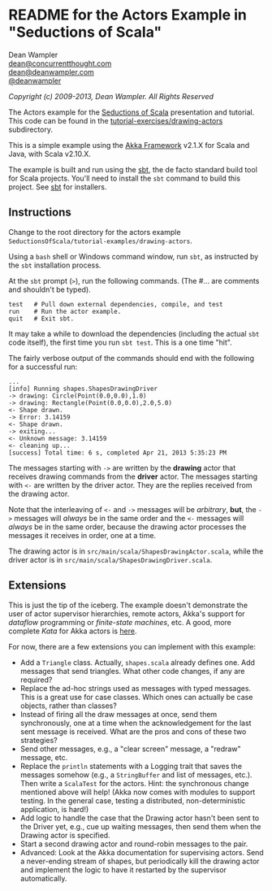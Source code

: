 # README for the Actors Example in "Seductions of Scala"

Dean Wampler<br/>
[dean@concurrentthought.com](mailto:dean@concurrentthought.com)<br/>
[dean@deanwampler.com](mailto:dean@deanwampler.com)<br/>
[@deanwampler](https://twitter.com/deanwampler)

*Copyright (c) 2009-2013, Dean Wampler. All Rights Reserved*

The Actors example for the [Seductions of Scala](https://github.com/deanwampler/Presentations/tree/master/SeductionsOfScala) presentation and tutorial. This code can be found in the [tutorial-exercises/drawing-actors](https://github.com/deanwampler/Presentations/tree/master/SeductionsOfScala/tutorial-exercises/drawing-actors) subdirectory.

This is a simple example using the [Akka Framework](http://akka.io) v2.1.X for Scala and Java, with Scala v2.10.X.

The example is built and run using the [sbt](http://www.scala-sbt.org/), the de facto standard build tool for Scala projects. You'll need to install the `sbt` command to build this project. See [sbt](http://www.scala-sbt.org/) for installers. 

## Instructions

Change to the root directory for the actors example `SeductionsOfScala/tutorial-examples/drawing-actors`. 

Using a `bash` shell or Windows command window, run `sbt`, as instructed by the `sbt` installation process.

At the `sbt` prompt (`>`), run the following commands. (The #... are comments and shouldn't be typed).

    test   # Pull down external dependencies, compile, and test
    run    # Run the actor example.
    quit   # Exit sbt.

It may take a while to download the dependencies (including the actual `sbt` code itself), the first time you run `sbt test`. This is a one time "hit".

The fairly verbose output of the commands should end with the following for a successful run:

    ...
    [info] Running shapes.ShapesDrawingDriver
    -> drawing: Circle(Point(0.0,0.0),1.0)
    -> drawing: Rectangle(Point(0.0,0.0),2.0,5.0)
    <- Shape drawn.
    -> Error: 3.14159
    <- Shape drawn.
    -> exiting...
    <- Unknown message: 3.14159
    <- cleaning up...
    [success] Total time: 6 s, completed Apr 21, 2013 5:35:23 PM

The messages starting with `->` are written by the **drawing** actor that receives drawing commands from the **driver** actor. The messages starting with `<-` are written by the driver actor. They are the replies received from the drawing actor.

Note that the interleaving of `<-` and `->` messages will be *arbitrary*, **but**, the `->` messages will *always* be in the same order and the `<-` messages will *always* be in the same order, because the drawing actor processes the messages it receives in order, one at a time.

The drawing actor is in `src/main/scala/ShapesDrawingActor.scala`, while the driver actor is in `src/main/scala/ShapesDrawingDriver.scala`.

## Extensions

This is just the tip of the iceberg. The example doesn't demonstrate the user of actor supervisor hierarchies, remote actors, Akka's support for *dataflow* programming or *finite-state machines*, etc. A good, more complete *Kata* for Akka actors is [here](https://github.com/henrikengstrom/akka-meetup-sthlm).

For now, there are a few extensions you can implement with this example:

* Add a `Triangle` class. Actually, `shapes.scala` already defines one. Add messages that send triangles. What other code changes, if any are required?
* Replace the ad-hoc strings used as messages with typed messages. This is a great use for case classes. Which ones can actually be case objects, rather than classes?
* Instead of firing all the draw messages at once, send them synchronously, one at a time when the acknowledgement for the last sent message is received. What are the pros and cons of these two strategies? 
* Send other messages, e.g., a "clear screen" message, a "redraw" message, etc.
* Replace the `println` statements with a Logging trait that saves the messages somehow (e.g., a `StringBuffer` and list of messages, etc.). Then write a `ScalaTest` for the actors. Hint: the synchronous change mentioned above will help! (Akka now comes with modules to support testing. In the general case, testing a distributed, non-deterministic application, is hard!)
* Add logic to handle the case that the Drawing actor hasn't been sent to the Driver yet, e.g., cue up waiting messages, then send them when the Drawing actor is specified.
* Start a second drawing actor and round-robin messages to the pair.
* Advanced: Look at the Akka documentation for supervising actors. Send a never-ending stream of shapes, but periodically kill the drawing actor and implement the logic to have it restarted by the supervisor automatically. 

